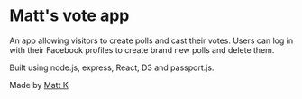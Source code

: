 # Matt's vote app

An app allowing visitors to create polls and cast their votes. Users can log in with their Facebook profiles to create brand new polls and delete them.

Built using node.js, express, React, D3 and passport.js.

Made by [Matt K](https://github.com/yobananaboy)